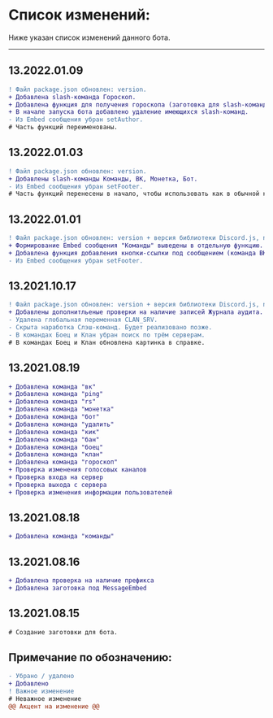 # Список изменений:
Ниже указан список изменений данного бота.
***
## 13.2022.01.09
```diff
! Файл package.json обновлен: version.
+ Добавлена slash-команда Гороскоп.
+ Добавлена функция для получения гороскопа (заготовка для slash-команды и обычной команды).
+ В начале запуска бота добавлено удаление имеющихся slash-команд.
- Из Embed сообщения убран setAuthor.
# Часть функций переименованы.
```
## 13.2022.01.03
```diff
! Файл package.json обновлен: version.
+ Добавлены slash-команды Команды, ВК, Монетка, Бот.
- Из Embed сообщения убран setFooter.
# Часть функций перенесены в начало, чтобы использовать как в обычной команде, так и через slash-команду.
```
## 13.2022.01.01
```diff
! Файл package.json обновлен: version + версия библиотеки Discord.js, node.
+ Формирование Embed сообщения "Команды" выведены в отдельную функцию.
+ Добавлена функция добавления кнопки-ссылки под сообщением (команда ВК).
- Из Embed сообщения убран setFooter.
```
## 13.2021.10.17
```diff
! Файл package.json обновлен: version + версия библиотеки Discord.js, node. Удалено express.
+ Добавлены дополнитльеные проверки на наличие записей Журнала аудита.
- Удалена глобальная переменная CLAN_SRV.
- Скрыта наработка Слэш-команд. Будет реализовано позже.
- В командах Боец и Клан убран поиск по трём серверам.
# В командах Боец и Клан обновлена картинка в справке.
```
## 13.2021.08.19
```diff
+ Добавлена команда "вк"
+ Добавлена команда "ping"
+ Добавлена команда "rs"
+ Добавлена команда "монетка"
+ Добавлена команда "бот"
+ Добавлена команда "удалить"
+ Добавлена команда "кик"
+ Добавлена команда "бан"
+ Добавлена команда "боец"
+ Добавлена команда "клан"
+ Добавлена команда "гороскоп"
+ Проверка изменения голосовых каналов
+ Проверка входа на сервер
+ Проверка выхода с сервера
+ Проверка изменения информации пользователей
```
## 13.2021.08.18
```diff
+ Добавлена команда "команды"
```
## 13.2021.08.16
```diff
+ Добавлена проверка на наличие префикса
+ Добавлена заготовка под MessageEmbed
```
## 13.2021.08.15
```diff
# Создание заготовки для бота.
```


## Примечание по обозначению:
```diff
- Убрано / удалено
+ Добавлено
! Важное изменение
# Неважное изменение
@@ Акцент на изменение @@
```
